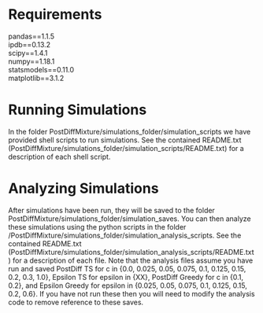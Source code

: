 # Requirements
pandas==1.1.5 \
ipdb==0.13.2 \
scipy==1.4.1 \
numpy==1.18.1 \
statsmodels==0.11.0 \
matplotlib==3.1.2

# Running Simulations
In the folder PostDiffMixture/simulations_folder/simulation_scripts we have provided shell scripts to run simulations. See the contained README.txt (PostDiffMixture/simulations_folder/simulation_scripts/README.txt) for a description of each shell script. 
# Analyzing Simulations
After simulations have been run, they will be saved to the folder PostDiffMixture/simulations_folder/simulation_saves. You can then analyze these simulations using the python scripts in the folder /PostDiffMixture/simulations_folder/simulation_analysis_scripts. See the contained README.txt (PostDiffMixture/simulations_folder/simulation_analysis_scripts/README.txt) for a description of each file. Note that the analysis files assume you have run and saved PostDiff TS for c in {0.0, 0.025, 0.05, 0.075, 0.1, 0.125, 0.15, 0.2, 0.3, 1.0}, Epsilon TS for epsilon in {XX}, PostDiff Greedy for c in {0.1, 0.2}, and Epsilon Greedy for epsilon in {0.025, 0.05, 0.075, 0.1, 0.125, 0.15, 0.2, 0.6}. If you have not run these then you will need to modify the analysis code to remove reference to these saves.
